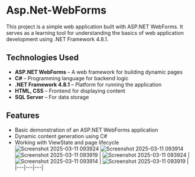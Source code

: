 # Asp.Net-WebForms

This project is a simple web application built with ASP.NET WebForms. It serves as a learning tool for understanding the basics of web application development using .NET Framework 4.8.1.

## Technologies Used
- **ASP.NET WebForms** – A web framework for building dynamic pages
- **C#** – Programming language for backend logic
- **.NET Framework 4.8.1** – Platform for running the application
- **HTML, CSS** – Frontend for displaying content
- **SQL Server** – For data storage

## Features
- Basic demonstration of an ASP.NET WebForms application
- Dynamic content generation using C#
- Working with ViewState and page lifecycle
![Screenshot 2025-03-11 093924](https://github.com/user-attachments/assets/6f5ceff9-3af1-431d-a078-e02bac65aba0)
![Screenshot 2025-03-11 093914](https://github.com/user-attachments/assets/20861eff-07e5-497e-a7a2-258ef9305dac)
![Screenshot 2025-03-11 093919](https://github.com/user-attachments/assets/acf10016-e8ec-4e0b-b8fe-8517c8bffa49)
| ![Screenshot 2025-03-11 093924](https://github.com/user-attachments/assets/6f5ceff9-3af1-431d-a078-e02bac65aba0) | ![Screenshot 2025-03-11 093914](https://github.com/user-attachments/assets/20861eff-07e5-497e-a7a2-258ef9305dac) | ![Screenshot 2025-03-11 093919](https://github.com/user-attachments/assets/acf10016-e8ec-4e0b-b8fe-8517c8bffa49) |
|---|---|---|
